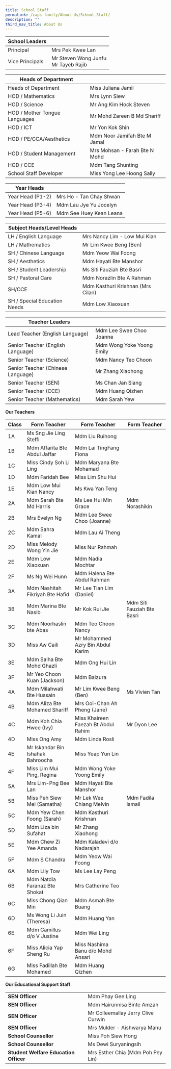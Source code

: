 ```yaml
---
title: School Staff
permalink: /caps-family/About-Us/School-Staff/
description: ""
third_nav_title: About Us
---
```

|School Leaders|  |
| -------- | -------- | 
| Principal|Mrs Pek Kwee Lan     
|Vice Principals | Mr Steven Wong Junfu<br>Mr Tayeb Rajib  

| Heads of Department| |
| -------- | -------- | 
|Heads of Department|Miss Juliana Jamil |
| HOD / Mathematics|Mrs Lynn Siew|
|HOD / Science|Mr Ang Kim Hock Steven
|HOD / Mother Tongue Languages|Mr Mohd Zareen B Md Shariff
|HOD / ICT|Mr Yon Kok Shin
|HOD / PE/CCA/Aesthetics|Mdm Noor Jamifah Bte M Jamal
|HOD / Student Management|Mrs Mohsan - Farah Bte N Mohd
|HOD / CCE|Mdm Tang Shunting
|School Staff Developer|Miss Yong Lee Hoong Sally

| Year Heads| |
| -------- | -------- | 
|Year Head (P1-2)|Mrs Ho - Tan Chay Shwan
|Year Head (P3-4)|Mdm Lau Jye Yu Jocelyn
|Year Head (P5-6)|Mdm See Huey Kean Leana

| Subject Heads/Level Heads| |
| -------- | -------- | 
|LH / English Language|Mrs Nancy Lim - Low Mui Kian
|LH / Mathematics|Mr Lim Kwee Beng (Ben)
|SH / Chinese Language|Mdm Yeow Wai Foong
|SH / Aesthetics|Mdm Hayati Bte Manshor
|SH / Student Leadership|Ms Siti Fauziah Bte Basri
|SH / Pastoral Care|Mdm Norazlin Bte A Rahman
|SH/CCE|Mdm Kasthuri Krishnan (Mrs Cilan)
|SH / Special Education Needs|Mdm Low Xiaoxuan

|Teacher Leaders| |
| -------- | -------- | 
|Lead Teacher (English Language)|Mdm Lee Swee Choo Joanne
|Senior Teacher (English Language)|Mdm Wong Yoke Yoong Emily
|Senior Teacher (Science)|Mdm Nancy Teo Choon
|Senior Teacher (Chinese Language)|Mr Zhang Xiaohong
|Senior Teacher (SEN)|Ms Chan Jan Siang
|Senior Teacher (CCE)|Mdm Huang Qizhen
|Senior Teacher (Mathematics)|Mdm Sarah Yew

**Our Teachers**

| Class | Form Teacher | Form Teacher | Form Teacher
| -------- | -------- | -------- | -------- |
| 1A	|Ms Sng Jie Ling Steffi	|Mdm Liu Ruihong
|1B	|Mdm Affarita Bte Abdul Jaffar|	Mdm Lai TingFang Fiona	 
1C	|Miss Cindy Soh Li Ling	|Mdm Maryana Bte Mohamad
1D	|Mdm Faridah Bee|	Miss Lim Shu Hui	 
1E	|Mdm Low Mui Kian Nancy	|Ms Kwa Yan Teng	 
2A	|Mdm Sarah Bte Md Harris	|Ms Lee Hui Min Grace	|Mdm Norashikin
2B	|Mrs Evelyn Ng	|Mdm Lee Swee Choo (Joanne)	 
2C	|Mdm Sahra Kamal	|Mdm Lau Ai Theng	 
2D	|Miss Melody Wong Yin Jie	|Miss Nur Rahmah	 
2E	|Mdm Low Xiaoxuan	|Mdm Nadia Mochtar	 
2F	|Ms Ng Wei Hunn	|Mdm Halena Bte Abdul Rahman	 
3A	|Mdm Nashitah Fikriyah Bte Hafid	|Mr Lee Tian Lim (Daniel)	 
3B	|Mdm Marina Bte Nasib	|Mr Kok Rui Jie	|Mdm Siti Fauziah Bte Basri
3C	|Mdm Noorhaslin bte Abas|	Mdm Teo Choon Nancy	 
3D|	Miss Aw Caili|	Mr Mohammed Azry Bin Abdul Karim	 
3E	|Mdm Salha Bte Mohd Ghazli|	Mdm Ong Hui Lin	 
3F|	Mr Yeo Choon Kuan (Jackson)|Mdm Baizura	 
4A|	Mdm Milahwati Bte Hussain	|Mr Lim Kwee Beng (Ben)|	Ms Vivien Tan
4B	|Mdm Aliza Bte Mohamed Shariff	|Mrs Ooi-Chan Ah Pheng (Jane)	 
4C	|Mdm Koh Chia Hwee (Ivy)|	Miss Khaireen Faezah Bt Abdul Rahim	|Mr Dyon Lee
4D	|Miss Ong Amy	|Mdm Linda Rosli	 
4E	|Mr Iskandar Bin Ishahak Bahroocha	|Miss Yeap Yun Lin	 
4F|	Miss Lim Mui Ping, Regina|	Mdm Wong Yoke Yoong Emily	 
5A	|Mrs Lim-Png Bee Lan	|Mdm Hayati Bte Manshor	 
5B	|Miss Peh Siew Mei (Samatha)	|Mr Lek Wee Chiang Melvin	|Mdm Fadila Ismail
5C	|Mdm Yew Chen Foong (Sarah)|	Mdm Kasthuri Krishnan	 
5D	|Mdm Liza bin Sufahat	|Mr Zhang Xiaohong	 
5E	|Mdm Chew Zi Yee Amanda	|Mdm Kaladevi d/o Nadarajah	 
5F	|Mdm S Chandra	|Mdm Yeow Wai Foong 	 
6A	|Mdm Lily Tow	|Ms Lee Lay Peng	 
6B	|Mdm Natdia Faranaz Bte Shokat|	Mrs Catherine Teo	 
6C	|Miss Chong Qian Min	|Mdm Asmah Bte Buang	 
6D	|Ms Wong Li Juin (Theresa)	|Mdm Huang Yan	 
6E	|Mdm Camillus d/o V Justine	|Mdm Wei Ling	 
6F	|Miss Alicia Yap Sheng Ru	|Miss Nashima Banu d/o Mohd Ansari	 
6G	|Miss Fadillah Bte Mohamed	|Mdm Huang Qizhen

**Our Educational Support Staff**

| ||
| -------- | --------|
|**SEN Officer**|Mdm Phay Gee Ling
|**SEN Officer**|Mdm Hairunnisa Binte Amzah
|**SEN Officer**| Mr Colleemallay Jerry Clive Curwin
|**SEN Officer**|Mrs Mulder - Aishwarya Manu
|**School Counsellor**|Miss Poh Siew Hong
|**School Counsellor**|Ms Dewi Suryaningsih
|**Student Welfare Education Officer**|Mrs Esther Chia (Mdm Poh Pey Lin)